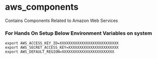 # aws_components
Contains Components Related to Amazon Web Services

### For Hands On Setup Below Environment Variables on system

```shell
export AWS_ACCESS_KEY_ID=XXXXXXXXXXXXXXXXXXXXXXXXXXX
export AWS_SECRET_ACCESS_KEY=XXXXXXXXXXXXXXXXXXXXXXX
export AWS_DEFAULT_REGION=XXXXXXXXXXXXXXXXXXXXXXXX
```

